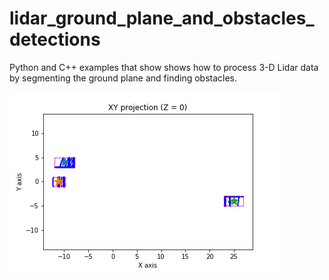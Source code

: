 # lidar_ground_plane_and_obstacles_detections
Python and C++ examples that show shows how to process 3-D Lidar data by segmenting the ground plane and finding obstacles.



![img](Python/figs/result_XY.gif)
